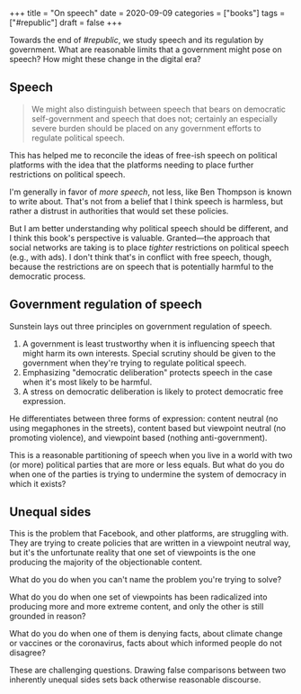 +++
title = "On speech"
date = 2020-09-09
categories = ["books"]
tags = ["#republic"]
draft = false
+++

Towards the end of *#republic*, we study speech and its regulation by government. What are reasonable limits that a government might pose on speech? How might these change in the digital era?

<!--more-->

## Speech
> We might also distinguish between speech that bears on democratic self-government and speech that does not; certainly an especially severe burden should be placed on any government efforts to regulate political speech.

This has helped me to reconcile the ideas of free-ish speech on political platforms with the idea that the platforms needing to place further restrictions on political speech.

I'm generally in favor of *more speech*, not less, like Ben Thompson is known to write about. That's not from a belief that I think speech is harmless, but rather a distrust in authorities that would set these policies.

But I am better understanding why political speech should be different, and I think this book's perspective is valuable. Granted—the approach that social networks are taking is to place *tighter* restrictions on political speech (e.g., with ads). I don't think that's in conflict with free speech, though, because the restrictions are on speech that is potentially harmful to the democratic process.


## Government regulation of speech
Sunstein lays out three principles on government regulation of speech.

1. A government is least trustworthy when it is influencing speech that might harm its own interests. Special scrutiny should be given to the government when they're trying to regulate political speech.
2. Emphasizing "democratic deliberation" protects speech in the case when it's most likely to be harmful.
3. A stress on democratic deliberation is likely to protect democratic free expression.

He differentiates between three forms of expression: content neutral (no using megaphones in the streets), content based but viewpoint neutral (no promoting violence), and viewpoint based (nothing anti-government).

This is a reasonable partitioning of speech when you live in a world with two (or more) political parties that are more or less equals. But what do you do when one of the parties is trying to undermine the system of democracy in which it exists?


## Unequal sides
This is the problem that Facebook, and other platforms, are struggling with. They are trying to create policies that are written in a viewpoint neutral way, but it's the unfortunate reality that one set of viewpoints is the one producing the majority of the objectionable content.

What do you do when you can't name the problem you're trying to solve?

What do you do when one set of viewpoints has been radicalized into producing more and more extreme content, and only the other is still grounded in reason?

What do you do when one of them is denying facts, about climate change or vaccines or the coronavirus, facts about which informed people do not disagree?

These are challenging questions. Drawing false comparisons between two inherently unequal sides sets back otherwise reasonable discourse. 
